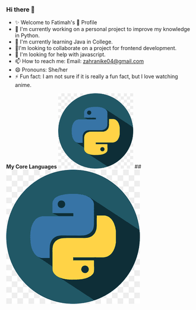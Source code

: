 ### Hi there 👋

<!--
**Fatimatulzahra/Fatimatulzahra** is a ✨ _special_ ✨ repository because its `README.md` (this file) appears on your GitHub profile.

Here are some ideas to get you started:

- 🔭 I’m currently working on ...
- 🌱 I’m currently learning ...
- 👯 I’m looking to collaborate on ...
- 🤔 I’m looking for help with ...
- 💬 Ask me about ...
- 📫 How to reach me: ...
- 😄 Pronouns: ...
- ⚡ Fun fact: ...
-->

- ✨ Welcome to Fatimah's 🧕 Profile
- 🔭 I'm currently working on a personal project to improve my knowledge in Python.
- 🌱 I'm currently learning Java in College.
- 👯I'm looking to collaborate on a project for frontend development.
- 🤔 I'm looking for help with javascript.
- 📫 How to reach me: Email: zahranike04@gmail.com
- 😄 Pronouns: She/her
- ⚡ Fun fact: I am not sure if it is really a fun fact, but I love watching anime.

<b>My Core Languages</b>
<img src = "/Assets/python.png" width = 40% height = 40%>
##![python](/Assets/python.png?raw=true)
